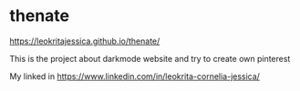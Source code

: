 # thenate

https://leokritajessica.github.io/thenate/

This is the project about darkmode website 
and try to create own pinterest

My linked in 
https://www.linkedin.com/in/leokrita-cornelia-jessica/

